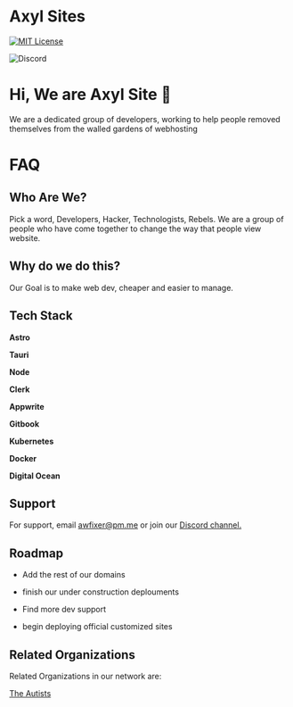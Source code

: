 # Axyl Sites



[![MIT License](https://img.shields.io/badge/License-MIT-green.svg)](https://choosealicense.com/licenses/mit/)

![Discord](https://img.shields.io/discord/1297444443103956992)

# Hi, We are Axyl Site 👋

We are a dedicated group of developers, working to help people removed themselves from the walled gardens of webhosting

# FAQ

## Who Are We?

Pick a word, Developers, Hacker, Technologists, Rebels. We are a group of people who have come together to change the way that people view website.

## Why do we do this?

Our Goal is to make web dev, cheaper and easier to manage.


## Tech Stack

**Astro**

**Tauri**

**Node**

**Clerk**

**Appwrite**

**Gitbook**

**Kubernetes**

**Docker**

**Digital Ocean**


## Support

For support, email awfixer@pm.me or join our [Discord channel.](https://discord.gg/awfixer)


## Roadmap

- Add the rest of our domains

- finish our under construction deplouments

- Find more dev support

- begin deploying official customized sites


## Related Organizations

Related Organizations in our network are:

[The Autists](https://github.com/the-autists)
